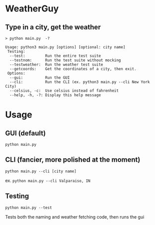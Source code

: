 # WeatherGuy
## Type in a city, get the weather

```
> python main.py  -?   
 
Usage: python3 main.py [options] [optional: city name]
 Testing:
  --test:         Run the entire test suite
  --testnom:      Run the test suite without mocking
  --testweather:  Run the weather test suite
  --getcoords:    Get the coordinates of a city, then exit.
 Options:
  --gui:          Run the GUI
  --cli:          Run the CLI (ex. python3 main.py --cli New York City)
  --celsius, -c:  Use celsius instead of fahrenheit
  --help, -h, -?: Display this help message
```

# Usage

## GUI (default)
`python main.py`

## CLI (fancier, more polished at the moment)
`python main.py --cli [city name]`

ex. `python main.py --cli Valparaiso, IN`

## Testing
`python main.py --test`

Tests both the naming and weather fetching code, then runs the gui
